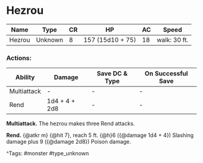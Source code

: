 # Hezrou

| Name | Type | CR | HP | AC | Speed |
|------|------|----|----|----|-------|
| Hezrou | Unknown | 8 | 157 (15d10 + 75) | 18 | walk: 30 ft. |

### Actions:

| Ability | Damage | Save DC & Type | On Successful Save |
|---------|--------|----------------|--------------------|
| Multiattack | - | - | - |
| Rend | 1d4 + 4 + 2d8 | - | - |


**Multiattack.** The hezrou makes three Rend attacks.

**Rend.** {@atkr m} {@hit 7}, reach 5 ft. {@h}6 ({@damage 1d4 + 4}) Slashing damage plus 9 ({@damage 2d8}) Poison damage.

^Tags: #monster #type_unknown